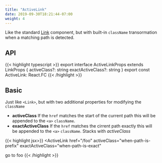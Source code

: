 ```yaml
---
title: "ActiveLink"
date: 2019-09-30T18:21:44-07:00
weight: 4
---
```


Like the standard [Link](/api/link) component, but with built-in `className` transormation when a matching path is detected.

## API

{{< highlight typescript >}}
export interface ActiveLinkProps extends LinkProps {
  activeClass?: string
  exactActiveClass?: string
}
export const ActiveLink: React.FC<ActiveLinkProps>
{{< /highlight >}}

## Basic

Just like `<Link>`, but with two additional properties for modifying the `className`

* **activeClass** If the `href` matches the start of the current path this will be appended to the `<a>` `className`.
* **exactActiveClass** If the `href` matches the cirrent path exactly this will be appended to the `<a>` `className`. Stacks with *activeClass*

{{< highlight jsx>}}
<ActiveLink
  href="/foo"
  activeClass="when-path-is-prefix"
  exactActiveClass="when-path-is-exact"
  >
  go to foo
</ActiveLink>
{{< /highlight >}}